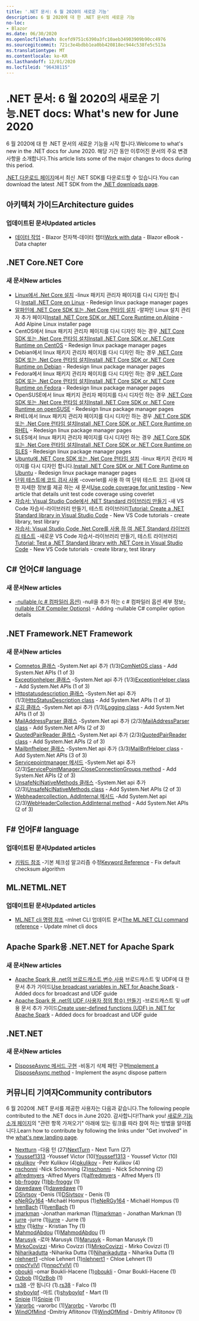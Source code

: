```yaml
---
title: '.NET 문서: 6 월 2020의 새로운 기능'
description: 6 월 2020에 대 한 .NET 문서의 새로운 기능
no-loc:
- Blazor
ms.date: 06/30/2020
ms.openlocfilehash: 8cefd9751c6390a3fc10aeb34903909b90cc4976
ms.sourcegitcommit: 721c3e4bdbb1ea0bb420818ec944c538fe5c513a
ms.translationtype: MT
ms.contentlocale: ko-KR
ms.lasthandoff: 12/01/2020
ms.locfileid: "96438115"
---
```

# <a name="net-docs-whats-new-for-june-2020"></a><span data-ttu-id="ea4cf-103">.NET 문서: 6 월 2020의 새로운 기능</span><span class="sxs-lookup"><span data-stu-id="ea4cf-103">.NET docs: What's new for June 2020</span></span>

<span data-ttu-id="ea4cf-104">6 월 2020에 대 한 .NET 문서의 새로운 기능을 시작 합니다.</span><span class="sxs-lookup"><span data-stu-id="ea4cf-104">Welcome to what's new in the .NET docs for June 2020.</span></span> <span data-ttu-id="ea4cf-105">해당 기간 동안 이루어진 문서의 주요 변경 사항을 소개합니다.</span><span class="sxs-lookup"><span data-stu-id="ea4cf-105">This article lists some of the major changes to docs during this period.</span></span>

<span data-ttu-id="ea4cf-106">[.NET 다운로드 페이지](https://dotnet.microsoft.com/download)에서 최신 .NET SDK를 다운로드할 수 있습니다.</span><span class="sxs-lookup"><span data-stu-id="ea4cf-106">You can download the latest .NET SDK from the [.NET downloads page](https://dotnet.microsoft.com/download).</span></span>

## <a name="architecture-guides"></a><span data-ttu-id="ea4cf-107">아키텍처 가이드</span><span class="sxs-lookup"><span data-stu-id="ea4cf-107">Architecture guides</span></span>

### <a name="updated-articles"></a><span data-ttu-id="ea4cf-108">업데이트된 문서</span><span class="sxs-lookup"><span data-stu-id="ea4cf-108">Updated articles</span></span>

- <span data-ttu-id="ea4cf-109">[데이터 작업](../architecture/blazor-for-web-forms-developers/data.md)  -  Blazor 전자책-데이터 챕터</span><span class="sxs-lookup"><span data-stu-id="ea4cf-109">[Work with data](../architecture/blazor-for-web-forms-developers/data.md) - Blazor eBook - Data chapter</span></span>

## <a name="net-core"></a><span data-ttu-id="ea4cf-110">.NET Core</span><span class="sxs-lookup"><span data-stu-id="ea4cf-110">.NET Core</span></span>

### <a name="new-articles"></a><span data-ttu-id="ea4cf-111">새 문서</span><span class="sxs-lookup"><span data-stu-id="ea4cf-111">New articles</span></span>

- <span data-ttu-id="ea4cf-112">[Linux에서 .Net Core 설치](../core/install/linux.md) -linux 패키지 관리자 페이지를 다시 디자인 합니다.</span><span class="sxs-lookup"><span data-stu-id="ea4cf-112">[Install .NET Core on Linux](../core/install/linux.md) - Redesign linux package manager pages</span></span>
- <span data-ttu-id="ea4cf-113">[알파인에 .NET Core SDK 또는 .Net Core 런타임 설치](../core/install/linux-alpine.md) -알파인 Linux 설치 관리자 추가 페이지</span><span class="sxs-lookup"><span data-stu-id="ea4cf-113">[Install .NET Core SDK or .NET Core Runtime on Alpine](../core/install/linux-alpine.md) - Add Alpine Linux installer page</span></span>
- <span data-ttu-id="ea4cf-114">CentOS에서 linux 패키지 관리자 페이지를 다시 디자인 하는 경우 [.NET Core SDK 또는 .Net Core 런타임 설치](../core/install/linux-centos.md)</span><span class="sxs-lookup"><span data-stu-id="ea4cf-114">[Install .NET Core SDK or .NET Core Runtime on CentOS](../core/install/linux-centos.md) - Redesign linux package manager pages</span></span>
- <span data-ttu-id="ea4cf-115">Debian에서 linux 패키지 관리자 페이지를 다시 디자인 하는 경우 [.NET Core SDK 또는 .Net Core 런타임 설치](../core/install/linux-debian.md)</span><span class="sxs-lookup"><span data-stu-id="ea4cf-115">[Install .NET Core SDK or .NET Core Runtime on Debian](../core/install/linux-debian.md) - Redesign linux package manager pages</span></span>
- <span data-ttu-id="ea4cf-116">Fedora에서 linux 패키지 관리자 페이지를 다시 디자인 하는 경우 [.NET Core SDK 또는 .Net Core 런타임 설치](../core/install/linux-fedora.md)</span><span class="sxs-lookup"><span data-stu-id="ea4cf-116">[Install .NET Core SDK or .NET Core Runtime on Fedora](../core/install/linux-fedora.md) - Redesign linux package manager pages</span></span>
- <span data-ttu-id="ea4cf-117">OpenSUSE에서 linux 패키지 관리자 페이지를 다시 디자인 하는 경우 [.NET Core SDK 또는 .Net Core 런타임 설치](../core/install/linux-opensuse.md)</span><span class="sxs-lookup"><span data-stu-id="ea4cf-117">[Install .NET Core SDK or .NET Core Runtime on openSUSE](../core/install/linux-opensuse.md) - Redesign linux package manager pages</span></span>
- <span data-ttu-id="ea4cf-118">RHEL에서 linux 패키지 관리자 페이지를 다시 디자인 하는 경우 [.NET Core SDK 또는 .Net Core 런타임 설치](../core/install/linux-rhel.md)</span><span class="sxs-lookup"><span data-stu-id="ea4cf-118">[Install .NET Core SDK or .NET Core Runtime on RHEL](../core/install/linux-rhel.md) - Redesign linux package manager pages</span></span>
- <span data-ttu-id="ea4cf-119">SLES에서 linux 패키지 관리자 페이지를 다시 디자인 하는 경우 [.NET Core SDK 또는 .Net Core 런타임 설치](../core/install/linux-sles.md)</span><span class="sxs-lookup"><span data-stu-id="ea4cf-119">[Install .NET Core SDK or .NET Core Runtime on SLES](../core/install/linux-sles.md) - Redesign linux package manager pages</span></span>
- <span data-ttu-id="ea4cf-120">[Ubuntu에 .NET Core SDK 또는 .Net Core 런타임 설치](../core/install/linux-ubuntu.md) -linux 패키지 관리자 페이지를 다시 디자인 합니다.</span><span class="sxs-lookup"><span data-stu-id="ea4cf-120">[Install .NET Core SDK or .NET Core Runtime on Ubuntu](../core/install/linux-ubuntu.md) - Redesign linux package manager pages</span></span>
- <span data-ttu-id="ea4cf-121">[단위 테스트에 코드 검사 사용](../core/testing/unit-testing-code-coverage.md) -coverlet를 사용 하 여 단위 테스트 코드 검사에 대 한 자세한 정보를 제공 하는 새 문서</span><span class="sxs-lookup"><span data-stu-id="ea4cf-121">[Use code coverage for unit testing](../core/testing/unit-testing-code-coverage.md) - New article that details unit test code coverage using coverlet</span></span>
- <span data-ttu-id="ea4cf-122">[자습서: Visual Studio Code에서 .NET Standard 라이브러리 만들기](../core/tutorials/library-with-visual-studio-code.md) -새 VS Code 자습서-라이브러리 만들기, 테스트 라이브러리</span><span class="sxs-lookup"><span data-stu-id="ea4cf-122">[Tutorial: Create a .NET Standard library in Visual Studio Code](../core/tutorials/library-with-visual-studio-code.md) - New VS Code tutorials - create library, test library</span></span>
- <span data-ttu-id="ea4cf-123">[자습서: Visual Studio Code .Net Core를 사용 하 여 .NET Standard 라이브러리 테스트](../core/tutorials/testing-library-with-visual-studio-code.md) -새로운 VS Code 자습서-라이브러리 만들기, 테스트 라이브러리</span><span class="sxs-lookup"><span data-stu-id="ea4cf-123">[Tutorial: Test a .NET Standard library with .NET Core in Visual Studio Code](../core/tutorials/testing-library-with-visual-studio-code.md) - New VS Code tutorials - create library, test library</span></span>

## <a name="c-language"></a><span data-ttu-id="ea4cf-124">C# 언어</span><span class="sxs-lookup"><span data-stu-id="ea4cf-124">C# language</span></span>

### <a name="new-articles"></a><span data-ttu-id="ea4cf-125">새 문서</span><span class="sxs-lookup"><span data-stu-id="ea4cf-125">New articles</span></span>

- <span data-ttu-id="ea4cf-126">[-nullable (c # 컴파일러 옵션)](../csharp/language-reference/compiler-options/nullable-compiler-option.md) -null을 추가 하는 c # 컴파일러 옵션 세부 정보</span><span class="sxs-lookup"><span data-stu-id="ea4cf-126">[-nullable (C# Compiler Options)](../csharp/language-reference/compiler-options/nullable-compiler-option.md) - Adding -nullable C# compiler option details</span></span>

## <a name="net-framework"></a><span data-ttu-id="ea4cf-127">.NET Framework</span><span class="sxs-lookup"><span data-stu-id="ea4cf-127">.NET Framework</span></span>

### <a name="new-articles"></a><span data-ttu-id="ea4cf-128">새 문서</span><span class="sxs-lookup"><span data-stu-id="ea4cf-128">New articles</span></span>

- <span data-ttu-id="ea4cf-129">[Comnetos 클래스](../framework/additional-apis/system.net.comnetos.md) -System.Net api 추가 (1/3)</span><span class="sxs-lookup"><span data-stu-id="ea4cf-129">[ComNetOS class](../framework/additional-apis/system.net.comnetos.md) - Add System.Net APIs (1 of 3)</span></span>
- <span data-ttu-id="ea4cf-130">[Exceptionhelper 클래스](../framework/additional-apis/system.net.exceptionhelper.md) -System.Net api 추가 (1/3)</span><span class="sxs-lookup"><span data-stu-id="ea4cf-130">[ExceptionHelper class](../framework/additional-apis/system.net.exceptionhelper.md) - Add System.Net APIs (1 of 3)</span></span>
- <span data-ttu-id="ea4cf-131">[Httpstatusdescription 클래스](../framework/additional-apis/system.net.httpstatusdescription.md) -System.Net api 추가 (1/3)</span><span class="sxs-lookup"><span data-stu-id="ea4cf-131">[HttpStatusDescription class](../framework/additional-apis/system.net.httpstatusdescription.md) - Add System.Net APIs (1 of 3)</span></span>
- <span data-ttu-id="ea4cf-132">[로깅 클래스](../framework/additional-apis/system.net.logging.md) -System.Net api 추가 (1/3)</span><span class="sxs-lookup"><span data-stu-id="ea4cf-132">[Logging class](../framework/additional-apis/system.net.logging.md) - Add System.Net APIs (1 of 3)</span></span>
- <span data-ttu-id="ea4cf-133">[MailAddressParser 클래스](../framework/additional-apis/system.net.mail.mailaddressparser.md) -System.Net api 추가 (2/3)</span><span class="sxs-lookup"><span data-stu-id="ea4cf-133">[MailAddressParser class](../framework/additional-apis/system.net.mail.mailaddressparser.md) - Add System.Net APIs (2 of 3)</span></span>
- <span data-ttu-id="ea4cf-134">[QuotedPairReader 클래스](../framework/additional-apis/system.net.mail.quotedpairreader.md) -System.Net api 추가 (2/3)</span><span class="sxs-lookup"><span data-stu-id="ea4cf-134">[QuotedPairReader class](../framework/additional-apis/system.net.mail.quotedpairreader.md) - Add System.Net APIs (2 of 3)</span></span>
- <span data-ttu-id="ea4cf-135">[Mailbnfhelper 클래스](../framework/additional-apis/system.net.mime.mailbnfhelper.md) -System.Net api 추가 (3/3)</span><span class="sxs-lookup"><span data-stu-id="ea4cf-135">[MailBnfHelper class](../framework/additional-apis/system.net.mime.mailbnfhelper.md) - Add System.Net APIs (3 of 3)</span></span>
- <span data-ttu-id="ea4cf-136">[Servicepointmanager 메서드](../framework/additional-apis/system.net.servicepointmanager.closeconnectiongroups.md) -System.Net api 추가 (2/3)</span><span class="sxs-lookup"><span data-stu-id="ea4cf-136">[ServicePointManager.CloseConnectionGroups method](../framework/additional-apis/system.net.servicepointmanager.closeconnectiongroups.md) - Add System.Net APIs (2 of 3)</span></span>
- <span data-ttu-id="ea4cf-137">[UnsafeNclNativeMethods 클래스](../framework/additional-apis/system.net.unsafenclnativemethods.md) -System.Net api 추가 (2/3)</span><span class="sxs-lookup"><span data-stu-id="ea4cf-137">[UnsafeNclNativeMethods class](../framework/additional-apis/system.net.unsafenclnativemethods.md) - Add System.Net APIs (2 of 3)</span></span>
- <span data-ttu-id="ea4cf-138">[Webheadercollection. AddInternal 메서드](../framework/additional-apis/system.net.webheadercollection.addinternal.md) -Add System.Net api (2/3)</span><span class="sxs-lookup"><span data-stu-id="ea4cf-138">[WebHeaderCollection.AddInternal method](../framework/additional-apis/system.net.webheadercollection.addinternal.md) - Add System.Net APIs (2 of 3)</span></span>

## <a name="f-language"></a><span data-ttu-id="ea4cf-139">F# 언어</span><span class="sxs-lookup"><span data-stu-id="ea4cf-139">F# language</span></span>

### <a name="updated-articles"></a><span data-ttu-id="ea4cf-140">업데이트된 문서</span><span class="sxs-lookup"><span data-stu-id="ea4cf-140">Updated articles</span></span>

- <span data-ttu-id="ea4cf-141">[키워드 참조](../fsharp/language-reference/keyword-reference.md) -기본 체크섬 알고리즘 수정</span><span class="sxs-lookup"><span data-stu-id="ea4cf-141">[Keyword Reference](../fsharp/language-reference/keyword-reference.md) - Fix default checksum algorithm</span></span>

## <a name="mlnet"></a><span data-ttu-id="ea4cf-142">ML.NET</span><span class="sxs-lookup"><span data-stu-id="ea4cf-142">ML.NET</span></span>

### <a name="updated-articles"></a><span data-ttu-id="ea4cf-143">업데이트된 문서</span><span class="sxs-lookup"><span data-stu-id="ea4cf-143">Updated articles</span></span>

- <span data-ttu-id="ea4cf-144">[ML.NET cli 명령 참조](../machine-learning/reference/ml-net-cli-reference.md) -mlnet CLI 업데이트 문서</span><span class="sxs-lookup"><span data-stu-id="ea4cf-144">[The ML.NET CLI command reference](../machine-learning/reference/ml-net-cli-reference.md) - Update mlnet cli docs</span></span>

## <a name="net-for-apache-spark"></a><span data-ttu-id="ea4cf-145">Apache Spark용 .NET</span><span class="sxs-lookup"><span data-stu-id="ea4cf-145">.NET for Apache Spark</span></span>

### <a name="new-articles"></a><span data-ttu-id="ea4cf-146">새 문서</span><span class="sxs-lookup"><span data-stu-id="ea4cf-146">New articles</span></span>

- <span data-ttu-id="ea4cf-147">[Apache Spark 용 .net의 브로드캐스트 변수 사용](../spark/how-to-guides/broadcast-guide.md) 브로드캐스트 및 UDF에 대 한 문서 추가 가이드</span><span class="sxs-lookup"><span data-stu-id="ea4cf-147">[Use broadcast variables in .NET for Apache Spark](../spark/how-to-guides/broadcast-guide.md) - Added docs for broadcast and UDF guide</span></span>
- <span data-ttu-id="ea4cf-148">[Apache Spark 용 .net의 UDF (사용자 정의 함수) 만들기](../spark/how-to-guides/udf-guide.md) -브로드캐스트 및 udf 용 문서 추가 가이드</span><span class="sxs-lookup"><span data-stu-id="ea4cf-148">[Create user-defined functions (UDF) in .NET for Apache Spark](../spark/how-to-guides/udf-guide.md) - Added docs for broadcast and UDF guide</span></span>

## <a name="net"></a><span data-ttu-id="ea4cf-149">.NET</span><span class="sxs-lookup"><span data-stu-id="ea4cf-149">.NET</span></span>

### <a name="new-articles"></a><span data-ttu-id="ea4cf-150">새 문서</span><span class="sxs-lookup"><span data-stu-id="ea4cf-150">New articles</span></span>

- <span data-ttu-id="ea4cf-151">[DisposeAsync 메서드 구현](../standard/garbage-collection/implementing-disposeasync.md) -비동기 삭제 패턴 구현</span><span class="sxs-lookup"><span data-stu-id="ea4cf-151">[Implement a DisposeAsync method](../standard/garbage-collection/implementing-disposeasync.md) - Implement the async dispose pattern</span></span>

## <a name="community-contributors"></a><span data-ttu-id="ea4cf-152">커뮤니티 기여자</span><span class="sxs-lookup"><span data-stu-id="ea4cf-152">Community contributors</span></span>

<span data-ttu-id="ea4cf-153">6 월 2020에 .NET 문서를 제공한 사용자는 다음과 같습니다.</span><span class="sxs-lookup"><span data-stu-id="ea4cf-153">The following people contributed to the .NET docs in June 2020.</span></span> <span data-ttu-id="ea4cf-154">감사합니다!</span><span class="sxs-lookup"><span data-stu-id="ea4cf-154">Thank you!</span></span> <span data-ttu-id="ea4cf-155">[새로운 기능 소개 페이지](index.yml)의 "관련 항목 가져오기" 아래에 있는 링크를 따라 참여 하는 방법을 알아봅니다.</span><span class="sxs-lookup"><span data-stu-id="ea4cf-155">Learn how to contribute by following the links under "Get involved" in the [what's new landing page](index.yml).</span></span>

- <span data-ttu-id="ea4cf-156">[Nextturn](https://github.com/NextTurn) -다음 턴 (27)</span><span class="sxs-lookup"><span data-stu-id="ea4cf-156">[NextTurn](https://github.com/NextTurn) - Next Turn (27)</span></span>
- <span data-ttu-id="ea4cf-157">[Youssef1313](https://github.com/Youssef1313) -Youssef Victor (10)</span><span class="sxs-lookup"><span data-stu-id="ea4cf-157">[Youssef1313](https://github.com/Youssef1313) - Youssef Victor (10)</span></span>
- <span data-ttu-id="ea4cf-158">[pkulikov](https://github.com/pkulikov) -Petr Kulikov (4)</span><span class="sxs-lookup"><span data-stu-id="ea4cf-158">[pkulikov](https://github.com/pkulikov) - Petr Kulikov (4)</span></span>
- <span data-ttu-id="ea4cf-159">[nschonni](https://github.com/nschonni) -Nick Schonning (2)</span><span class="sxs-lookup"><span data-stu-id="ea4cf-159">[nschonni](https://github.com/nschonni) - Nick Schonning (2)</span></span>
- <span data-ttu-id="ea4cf-160">[alfredmyers](https://github.com/alfredmyers) -Alfred Myers (1)</span><span class="sxs-lookup"><span data-stu-id="ea4cf-160">[alfredmyers](https://github.com/alfredmyers) - Alfred Myers (1)</span></span>
- <span data-ttu-id="ea4cf-161">[bb-froggy](https://github.com/bb-froggy) (1)</span><span class="sxs-lookup"><span data-stu-id="ea4cf-161">[bb-froggy](https://github.com/bb-froggy) (1)</span></span>
- <span data-ttu-id="ea4cf-162">[dawedawe](https://github.com/dawedawe) (1)</span><span class="sxs-lookup"><span data-stu-id="ea4cf-162">[dawedawe](https://github.com/dawedawe) (1)</span></span>
- <span data-ttu-id="ea4cf-163">[DSivtsov](https://github.com/DSivtsov) -Denis (1)</span><span class="sxs-lookup"><span data-stu-id="ea4cf-163">[DSivtsov](https://github.com/DSivtsov) - Denis (1)</span></span>
- <span data-ttu-id="ea4cf-164">[eNeRGy164](https://github.com/eNeRGy164) -Michaël Hompus (1)</span><span class="sxs-lookup"><span data-stu-id="ea4cf-164">[eNeRGy164](https://github.com/eNeRGy164) - Michaël Hompus (1)</span></span>
- <span data-ttu-id="ea4cf-165">[IvenBach](https://github.com/IvenBach) (1)</span><span class="sxs-lookup"><span data-stu-id="ea4cf-165">[IvenBach](https://github.com/IvenBach) (1)</span></span>
- <span data-ttu-id="ea4cf-166">[jmarkman](https://github.com/jmarkman) -Jonathan markman (1)</span><span class="sxs-lookup"><span data-stu-id="ea4cf-166">[jmarkman](https://github.com/jmarkman) - Jonathan Markman (1)</span></span>
- <span data-ttu-id="ea4cf-167">[jurre](https://github.com/jurre) -jurre (1)</span><span class="sxs-lookup"><span data-stu-id="ea4cf-167">[jurre](https://github.com/jurre) - Jurre (1)</span></span>
- <span data-ttu-id="ea4cf-168">[kthy](https://github.com/kthy) (1)</span><span class="sxs-lookup"><span data-stu-id="ea4cf-168">[kthy](https://github.com/kthy) - Kristian Thy (1)</span></span>
- <span data-ttu-id="ea4cf-169">[MahmodAbdou](https://github.com/MahmodAbdou) (1)</span><span class="sxs-lookup"><span data-stu-id="ea4cf-169">[MahmodAbdou](https://github.com/MahmodAbdou) (1)</span></span>
- <span data-ttu-id="ea4cf-170">[Marusyk](https://github.com/Marusyk) -로마 Marusyk (1)</span><span class="sxs-lookup"><span data-stu-id="ea4cf-170">[Marusyk](https://github.com/Marusyk) - Roman Marusyk (1)</span></span>
- <span data-ttu-id="ea4cf-171">[MirkoCovizzi](https://github.com/MirkoCovizzi) -Mirko Covizzi (1)</span><span class="sxs-lookup"><span data-stu-id="ea4cf-171">[MirkoCovizzi](https://github.com/MirkoCovizzi) - Mirko Covizzi (1)</span></span>
- <span data-ttu-id="ea4cf-172">[Niharikadutta](https://github.com/Niharikadutta) -Niharika Dutta (1)</span><span class="sxs-lookup"><span data-stu-id="ea4cf-172">[Niharikadutta](https://github.com/Niharikadutta) - Niharika Dutta (1)</span></span>
- <span data-ttu-id="ea4cf-173">[nlehnert1](https://github.com/nlehnert1) -chloe Lehnert (1)</span><span class="sxs-lookup"><span data-stu-id="ea4cf-173">[nlehnert1](https://github.com/nlehnert1) - Chloe Lehnert (1)</span></span>
- <span data-ttu-id="ea4cf-174">[nnpcYvIVl](https://github.com/nnpcYvIVl) (1)</span><span class="sxs-lookup"><span data-stu-id="ea4cf-174">[nnpcYvIVl](https://github.com/nnpcYvIVl) (1)</span></span>
- <span data-ttu-id="ea4cf-175">[oboukli](https://github.com/oboukli) -omar Boukli-Hacene (1)</span><span class="sxs-lookup"><span data-stu-id="ea4cf-175">[oboukli](https://github.com/oboukli) - Omar Boukli-Hacene (1)</span></span>
- <span data-ttu-id="ea4cf-176">[Ozbob](https://github.com/OzBob) (1)</span><span class="sxs-lookup"><span data-stu-id="ea4cf-176">[OzBob](https://github.com/OzBob) (1)</span></span>
- <span data-ttu-id="ea4cf-177">[rs38](https://github.com/rs38) -안 됩니다 (1).</span><span class="sxs-lookup"><span data-stu-id="ea4cf-177">[rs38](https://github.com/rs38) - Falco (1)</span></span>
- <span data-ttu-id="ea4cf-178">[shyboylpf](https://github.com/shyboylpf) -마트 (1)</span><span class="sxs-lookup"><span data-stu-id="ea4cf-178">[shyboylpf](https://github.com/shyboylpf) - Mart (1)</span></span>
- <span data-ttu-id="ea4cf-179">[Snipie](https://github.com/Snipie) (1)</span><span class="sxs-lookup"><span data-stu-id="ea4cf-179">[Snipie](https://github.com/Snipie) (1)</span></span>
- <span data-ttu-id="ea4cf-180">[Varorbc](https://github.com/Varorbc) -varorbc (1)</span><span class="sxs-lookup"><span data-stu-id="ea4cf-180">[Varorbc](https://github.com/Varorbc) - Varorbc (1)</span></span>
- <span data-ttu-id="ea4cf-181">[WindOfMind](https://github.com/WindOfMind) -Dmitriy Aflitonov (1)</span><span class="sxs-lookup"><span data-stu-id="ea4cf-181">[WindOfMind](https://github.com/WindOfMind) - Dmitriy Aflitonov (1)</span></span>
